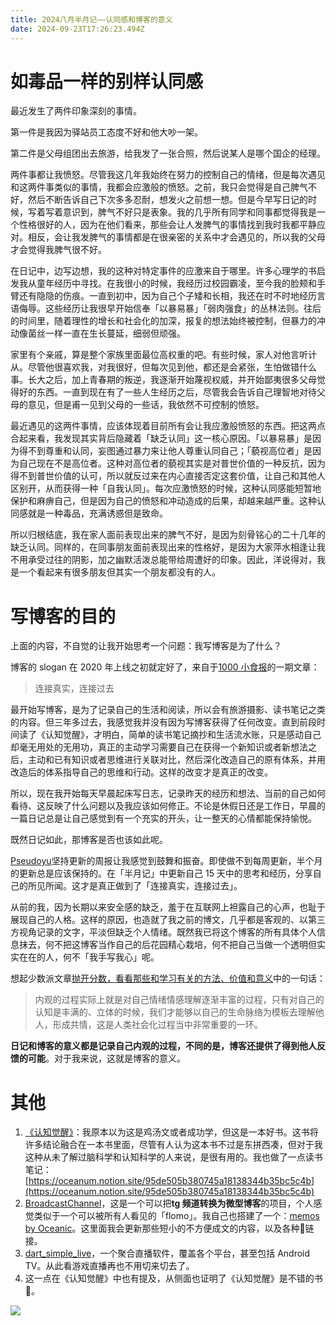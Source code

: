 ```yaml
---
title: 2024八月半月记——认同感和博客的意义
date: 2024-09-23T17:26:23.494Z
---
```


# 如毒品一样的别样认同感

最近发生了两件印象深刻的事情。

第一件是我因为驿站员工态度不好和他大吵一架。

第二件是父母组团出去旅游，给我发了一张合照，然后说某人是哪个国企的经理。

两件事都让我愤怒。尽管我这几年我始终在努力的控制自己的情绪，但是每次遇见和这两件事类似的事情，我都会应激般的愤怒。之前，我只会觉得是自己脾气不好，然后不断告诉自己下次多多忍耐，想发火之前想一想。但是今早写日记的时候，写着写着意识到，脾气不好只是表象。我的几乎所有同学和同事都觉得我是一个性格很好的人，因为在他们看来，那些会让人发脾气的事情找到我时我都平静应对。相反，会让我发脾气的事情都是在很亲密的关系中才会遇见的，所以我的父母才会觉得我脾气很不好。

在日记中，边写边想，我的这种对特定事件的应激来自于哪里。许多心理学的书启发我从童年经历中寻找。在我很小的时候，我经历过校园霸凌，至今我的脸颊和手臂还有隐隐的伤痕。一直到初中，因为自己个子矮和长相，我还在时不时地经历言语侮辱。这些经历让我很早开始信奉「以暴易暴」「弱肉强食」的丛林法则。往后的时间里，随着理性的增长和社会化的加深，报复的想法始终被控制，但暴力的冲动像菌丝一样一直在生长蔓延，细弱但顽强。

家里有个亲戚，算是整个家族里面最位高权重的吧。有些时候，家人对他言听计从。尽管他很喜欢我，对我很好，但每次见到他，都还是会紧张，生怕做错什么事。长大之后，加上青春期的叛逆，我逐渐开始蔑视权威，并开始鄙夷很多父母觉得好的东西。一直到现在有了一些人生经历之后，尽管我会告诉自己理智地对待父母的意见，但是甫一见到父母的一些话，我依然不可控制的愤怒。

最近遇见的这两件事情，应该体现着目前所有会让我应激般愤怒的东西。把这两点合起来看，我发现其实背后隐藏着「缺乏认同」这一核心原因。「以暴易暴」是因为得不到尊重和认同，妄图通过暴力来让他人尊重认同自己；「藐视高位者」是因为自己现在不是高位者。这种对高位者的藐视其实是对普世价值的一种反抗，因为得不到普世价值的认可，所以就反过来在内心直接否定这套价值，让自己和其他人区别开，从而获得一种「自我认同」。每次应激愤怒的时候，这种认同感能短暂地保护和麻痹自己，但是因为自己的愤怒和冲动造成的后果，却越来越严重。这种认同感就是一种毒品，充满诱惑但是致命。

所以归根结底，我在家人面前表现出来的脾气不好，是因为刻骨铭心的二十几年的缺乏认同。同样的，在同事朋友面前表现出来的性格好，是因为大家萍水相逢让我不用承受过往的阴影，加之幽默活泼总能带给周遭好的印象。因此，洋说得对，我是一个看起来有很多朋友但其实一个朋友都没有的人。

# 写博客的目的

上面的内容，不自觉的让我开始思考一个问题：我写博客是为了什么？

博客的 slogan 在 2020 年上线之初就定好了，来自于[1000 小食报](https://young.zhubai.love/)的一期文章：

> 连接真实，连接过去

最开始写博客，是为了记录自己的生活和阅读，所以会有旅游摄影、读书笔记之类的内容。但三年多过去，我感觉我并没有因为写博客获得了任何改变。直到前段时间读了《认知觉醒》，才明白，简单的读书笔记摘抄和生活流水账，只是感动自己却毫无用处的无用功，真正的主动学习需要自己在获得一个新知识或者新想法之后，主动和已有知识或者思维进行关联对比，然后深化改造自己的原有体系，并用改造后的体系指导自己的思维和行动。这样的改变才是真正的改变。

所以，现在我开始每天早晨起床写日志，记录昨天的经历和想法、当前的自己如何看待、这反映了什么问题以及我应该如何修正。不论是休假日还是工作日，早晨的一篇日记总是让自己感觉到有一个充实的开头，让一整天的心情都能保持愉悦。

既然日记如此，那博客是否也该如此呢。

[Pseudoyu](https://www.pseudoyu.com/zh/)坚持更新的周报让我感觉到鼓舞和振奋。即使做不到每周更新，半个月的更新总是应该保持的。在「半月记」中更新自己 15 天中的思考和经历，分享自己的所见所闻。这才是真正做到了「连接真实，连接过去」。

从前的我，因为长期以来安全感的缺乏，羞于在互联网上袒露自己的心声，也耻于展现自己的人格。这样的原因，也造就了我之前的博文，几乎都是客观的、以第三方视角记录的文字，平淡但缺乏个人情绪。既然我已将这个博客的所有具体个人信息抹去，何不把这博客当作自己的后花园精心栽培，何不把自己当做一个透明但实实在在的人，何不「我手写我心」呢。

想起少数派文章[抛开分数，看看那些和学习有关的方法、价值和意义](https://sspai.com/post/78288)中的一句话：

> 内观的过程实际上就是对自己情绪情感理解逐渐丰富的过程，只有对自己的认知是丰满的、立体的时候，我们才能够以自己的生命脉络为模板去理解他人，形成共情，这是人类社会化过程当中非常重要的一环。

**日记和博客的意义都是记录自己内观的过程，不同的是，博客还提供了得到他人反馈的可能**。对于我来说，这就是博客的意义。

# 其他

1. [《认知觉醒》](https://book.douban.com/subject/35193035/)：我原本以为这是鸡汤文或者成功学，但这是一本好书。这书将许多结论融合在一本书里面，尽管有人认为这本书不过是东拼西凑，但对于我这种从未了解过脑科学和认知科学的人来说，是很有用的。我也做了一点读书笔记：[https://oceanum.notion.site/95de505b380745a18138344b35bc5c4b](https://oceanum.notion.site/95de505b380745a18138344b35bc5c4b)
2. [BroadcastChannel](https://github.com/ccbikai/BroadcastChannel)，这是一个可以把**tg 频道转换为微型博客**的项目，个人感觉类似于一个可以被所有人看见的「flomo」。我自己也搭建了一个：[memos by Oceanic](https://memos.oceanum.top/)。这里面我会更新那些短小的不方便成文的内容，以及各种🔗链接。
3. [dart_simple_live](https://github.com/xiaoyaocz/dart_simple_live)，一个聚合直播软件，覆盖各个平台，甚至包括 Android TV。从此看游戏直播再也不用切来切去了。
4. 这一点在《认知觉醒》中也有提及，从侧面也证明了《认知觉醒》是不错的书 🤪。

![](https://oceanum.oss-cn-chengdu.aliyuncs.com/image/991214dc1b3daeaf3cfd68c8037d1699.jpg)